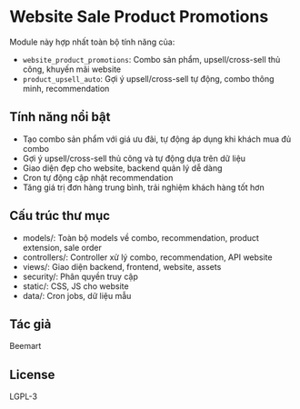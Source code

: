 # Website Sale Product Promotions

Module này hợp nhất toàn bộ tính năng của:

- `website_product_promotions`: Combo sản phẩm, upsell/cross-sell thủ công, khuyến mãi website
- `product_upsell_auto`: Gợi ý upsell/cross-sell tự động, combo thông minh, recommendation

## Tính năng nổi bật

- Tạo combo sản phẩm với giá ưu đãi, tự động áp dụng khi khách mua đủ combo
- Gợi ý upsell/cross-sell thủ công và tự động dựa trên dữ liệu
- Giao diện đẹp cho website, backend quản lý dễ dàng
- Cron tự động cập nhật recommendation
- Tăng giá trị đơn hàng trung bình, trải nghiệm khách hàng tốt hơn

## Cấu trúc thư mục

- models/: Toàn bộ models về combo, recommendation, product extension, sale order
- controllers/: Controller xử lý combo, recommendation, API website
- views/: Giao diện backend, frontend, website, assets
- security/: Phân quyền truy cập
- static/: CSS, JS cho website
- data/: Cron jobs, dữ liệu mẫu

## Tác giả

Beemart

## License

LGPL-3
